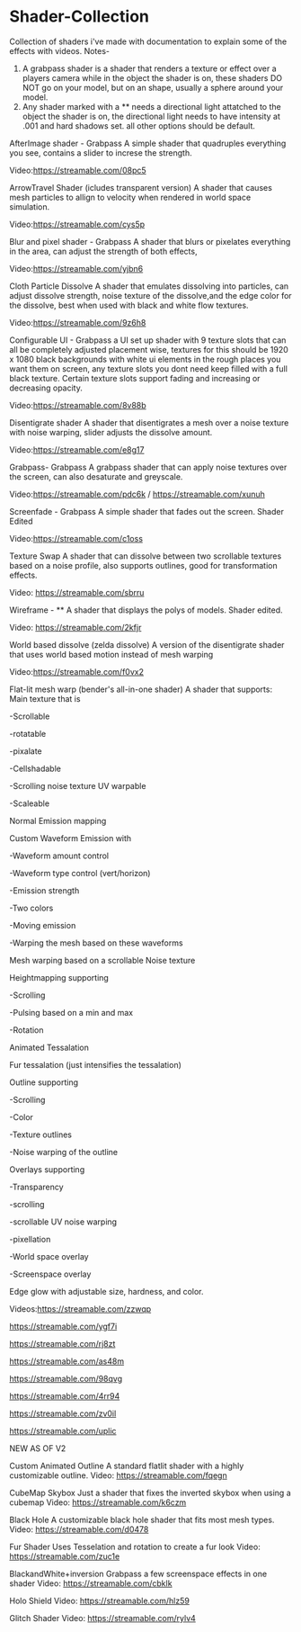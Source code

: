 # Shader-Collection
Collection of shaders i've made with documentation to explain some of the effects with videos.
Notes-
1) A grabpass shader is a shader that renders a texture or effect over a players camera while in the object the shader is on, these shaders DO NOT go on your model, but on an shape, usually a sphere around your model.
2) Any shader marked with a ** needs a directional light attatched to the object the shader is on, the directional light needs to have intensity at .001 and hard shadows set. all other options should be default.

AfterImage shader - Grabpass
A simple shader that quadruples everything you see, contains a slider to increse the strength.

Video:https://streamable.com/08pc5

ArrowTravel Shader (icludes transparent version)
A shader that causes mesh particles to allign to velocity when rendered in world space simulation.

Video:https://streamable.com/cys5p

Blur and pixel shader - Grabpass
A shader that blurs or pixelates everything in the area, can adjust the strength of both effects,

Video:https://streamable.com/yjbn6

Cloth Particle Dissolve
A shader that emulates dissolving into particles, can adjust dissolve strength, noise texture of the dissolve,and the edge color for the dissolve, best when used with black and white flow textures.

Video:https://streamable.com/9z6h8

Configurable UI - Grabpass
a UI set up shader with 9 texture slots that can all be completely adjusted placement wise, textures for this should be 1920 x 1080 black backgrounds with white ui elements in the rough places you want them on screen, any texture slots you dont need keep filled with a full black texture. Certain texture slots support fading and increasing or decreasing opacity.

Video:https://streamable.com/8v88b

Disentigrate shader
A shader that disentigrates a mesh over a noise texture with noise warping, slider adjusts the dissolve amount.

Video:https://streamable.com/e8g17

Grabpass- Grabpass
A grabpass shader that can apply noise textures over the screen, can also desaturate and greyscale.

Video:https://streamable.com/pdc6k / https://streamable.com/xunuh

Screenfade - Grabpass
A simple shader that fades out the screen. Shader Edited

Video:https://streamable.com/c1oss 

Texture Swap
A shader that can dissolve between two scrollable textures based on a noise profile, also supports outlines, good for transformation effects.

Video: https://streamable.com/sbrru

Wireframe - **
A shader that displays the polys of models. Shader edited.

Video: https://streamable.com/2kfjr

World based dissolve (zelda dissolve)
A version of the disentigrate shader that uses world based motion instead of mesh warping

Video:https://streamable.com/f0vx2

Flat-lit mesh warp (bender's all-in-one shader)
A shader that supports:
Main texture that is
 
 -Scrollable
 
 -rotatable
 
 -pixalate
 
 -Cellshadable
 
 -Scrolling noise texture UV warpable
 
 -Scaleable

Normal Emission mapping

Custom Waveform Emission with
 
 -Waveform amount control
 
 -Waveform type control (vert/horizon)
 
 -Emission strength
 
 -Two colors
 
 -Moving emission
 
 -Warping the mesh based on these waveforms

Mesh warping based on a scrollable Noise texture

Heightmapping supporting

-Scrolling

-Pulsing based on a min and max

-Rotation

Animated Tessalation

Fur tessalation (just intensifies the tessalation)

Outline supporting

-Scrolling

-Color

-Texture outlines

-Noise warping of the outline

Overlays supporting

-Transparency

-scrolling

-scrollable UV noise warping

-pixellation

-World space overlay

-Screenspace overlay

Edge glow with adjustable size, hardness, and color.

Videos:https://streamable.com/zzwqp

https://streamable.com/ygf7i

https://streamable.com/rj8zt

https://streamable.com/as48m

https://streamable.com/98qvg

https://streamable.com/4rr94

https://streamable.com/zv0il

https://streamable.com/uplic


NEW AS OF V2

Custom Animated Outline
A standard flatlit shader with a highly customizable outline.
Video: https://streamable.com/fqegn

CubeMap Skybox
Just a shader that fixes the inverted skybox when using a cubemap
Video: https://streamable.com/k6czm

Black Hole
A customizable black hole shader that fits most mesh types.
Video: https://streamable.com/d0478

Fur Shader
Uses Tesselation and rotation to create a fur look
Video: https://streamable.com/zuc1e

BlackandWhite+inversion
Grabpass a few screenspace effects in one shader
Video: https://streamable.com/cbklk

Holo Shield
Video: https://streamable.com/hlz59

Glitch Shader
Video: https://streamable.com/rylv4
